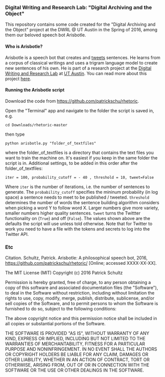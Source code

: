 ### Digital Writing and Research Lab: "Digital Archiving and the Object"

This repository contains some code created for the "Digital Archiving and the Object" project at the DWRL @ UT Austin in the Spring of 2016, among them our beloved speech bot Arisbotle. 

#### Who is Arisbotle?

Arisbotle is a speech bot that creates and [tweets](https://twitter.com/Arisb0tle) sentences. He learns from a corpus of classical writings and uses a trigram language model to create new sentences of his own. He is part of a research project at the [Digital Writing and Research Lab](http://www.dwrl.utexas.edu/) at [UT Austin](https://twitter.com/TexasSports). You can read more about this project [here](http://www.dwrl.utexas.edu/2016/04/19/reviving-the-archive-aristotle-re-animated/). 


#### Running the Arisbotle script

Download the code from https://github.com/patrickschu/rhetoric.

Open the "Terminal" app and navigate to the folder the script is saved in, e.g. 

`cd Downloads/rhetoric-master`

then type 

`python arisbotle.py "folder_of_textfiles"`

where the folder_of_textfiles is a directory that contains the text files you want to train the machine on. It's easiest if you keep in the same folder the script is in. Additional settings, to be added in this order after the folder_of_textfiles:

`iter = 100, probability_cutoff = - 40 , threshold = 10, tweet=False`

Where `iter` is the number of iterations, i.e. the number of sentences to generate. The `probability_cutoff` specifies the mininum probability (in log space) a sentence needs to meet to be published / tweeted. `threshold` determines the number of words the sentence building algorithm considers when picking a word Y to follow word X. Larger numbers give more variety, smaller numbers higher quality sentences. `tweet` turns the Twittter functionality on (`True`) and off (`False`). The values shown above are the defaults the script will use unless told otherwise. Note that for Twitter to work you need to have a file with the tokens and secrets to log into the Twitter API. 

### Etc

Citation. 
Schultz, Patrick. Arisbotle: A philosophical speech bot, 2016, https://github.com/patrickschu/rhetoric/ [Online; accessed XXXX-XX-XX].

The MIT License (MIT)
Copyright (c) 2016 Patrick Schultz

Permission is hereby granted, free of charge, to any person obtaining a copy of this software and associated documentation files (the "Software"), to deal in the Software without restriction, including without limitation the rights to use, copy, modify, merge, publish, distribute, sublicense, and/or sell copies of the Software, and to permit persons to whom the Software is furnished to do so, subject to the following conditions:

The above copyright notice and this permission notice shall be included in all copies or substantial portions of the Software.

THE SOFTWARE IS PROVIDED "AS IS", WITHOUT WARRANTY OF ANY KIND, EXPRESS OR IMPLIED, INCLUDING BUT NOT LIMITED TO THE WARRANTIES OF MERCHANTABILITY, FITNESS FOR A PARTICULAR PURPOSE AND NONINFRINGEMENT. IN NO EVENT SHALL THE AUTHORS OR COPYRIGHT HOLDERS BE LIABLE FOR ANY CLAIM, DAMAGES OR OTHER LIABILITY, WHETHER IN AN ACTION OF CONTRACT, TORT OR OTHERWISE, ARISING FROM, OUT OF OR IN CONNECTION WITH THE SOFTWARE OR THE USE OR OTHER DEALINGS IN THE SOFTWARE.

<!--- 
#### How to cite this piece of code
Schultz, Patrick. Arisbotle: A philosophical . Computer software. May 2016. https://github.com/patrickschu/rhetoric/blob/master/arisbotle.py.
---> 




